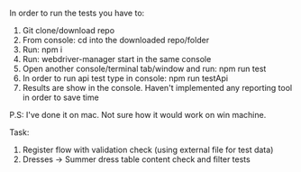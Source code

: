 In order to run the tests you have to:
1. Git clone/download repo
2. From console: cd into the downloaded repo/folder
3. Run: npm i
4. Run: webdriver-manager start in the same console
5. Open another console/terminal tab/window and run: npm run test
6. In order to run api test type in console: npm run testApi
7. Results are show in the console. Haven't implemented any reporting tool in order to save time

P.S: I've done it on mac. Not sure how it would work on win machine.

Task:
1. Register flow with validation check (using external file for test data)
2. Dresses -> Summer dress table content check and filter tests